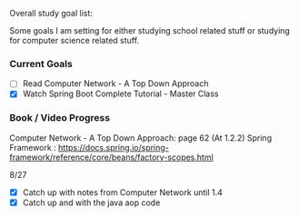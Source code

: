 Overall study goal list:

Some goals I am setting for either studying school related stuff or studying for computer science related stuff.
### Current Goals
- [ ] Read Computer Network - A Top Down Approach
- [x] Watch Spring Boot Complete Tutorial - Master Class
### Book / Video Progress
Computer Network - A Top Down Approach: page 62 (At 1.2.2)
Spring Framework : https://docs.spring.io/spring-framework/reference/core/beans/factory-scopes.html

8/27
- [x] Catch up with notes from Computer Network until 1.4
- [x] Catch up and with the java aop code